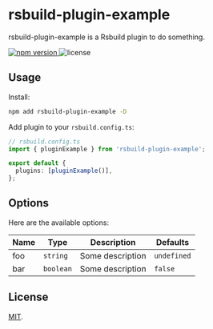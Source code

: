 # rsbuild-plugin-example

rsbuild-plugin-example is a Rsbuild plugin to do something.

<p>
  <a href="https://npmjs.com/package/rsbuild-plugin-example">
   <img src="https://img.shields.io/npm/v/rsbuild-plugin-example?style=flat-square&colorA=564341&colorB=EDED91" alt="npm version" />
  </a>
    <img src="https://img.shields.io/badge/License-MIT-blue.svg?style=flat-square&colorA=564341&colorB=EDED91" alt="license" />
</p>

## Usage

Install:

```bash
npm add rsbuild-plugin-example -D
```

Add plugin to your `rsbuild.config.ts`:

```ts
// rsbuild.config.ts
import { pluginExample } from 'rsbuild-plugin-example';

export default {
  plugins: [pluginExample()],
};
```

## Options

Here are the available options:

| Name | Type      | Description      | Defaults    |
| ---- | --------- | ---------------- | ----------- |
| foo  | `string`  | Some description | `undefined` |
| bar  | `boolean` | Some description | `false`     |

## License

[MIT](./LICENSE).
